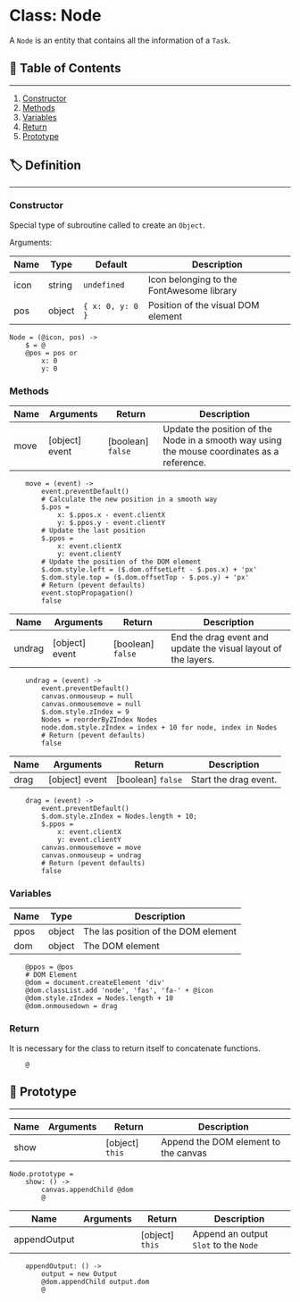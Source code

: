 # Class: Node

A `Node` is an entity that contains all the information of a `Task`.

## 📜 Table of Contents
---
1. [Constructor](#Constructor)
2. [Methods](#Methods)
3. [Variables](#Variables)
4. [Return](#Return)
5. [Prototype](#Prototype)

## 🏷️ Definition
---

### Constructor

Special type of subroutine called to create an `Object`.

Arguments:

| Name | Type | Default | Description |
| --- | --- | --- | --- |
| icon | string | `undefined` | Icon belonging to the FontAwesome library |
| pos | object | `{ x: 0, y: 0 }` | Position of the visual DOM element |

    Node = (@icon, pos) ->
        $ = @
        @pos = pos or
            x: 0
            y: 0

### Methods

| Name | Arguments | Return | Description |
| --- | --- | --- | --- |
| move | [object] event | [boolean] `false` | Update the position of the Node in a smooth way using the mouse coordinates as a reference. |

        move = (event) ->
            event.preventDefault()
            # Calculate the new position in a smooth way
            $.pos =
                x: $.ppos.x - event.clientX
                y: $.ppos.y - event.clientY
            # Update the last position
            $.ppos =
                x: event.clientX
                y: event.clientY
            # Update the position of the DOM element
            $.dom.style.left = ($.dom.offsetLeft - $.pos.x) + 'px'
            $.dom.style.top = ($.dom.offsetTop - $.pos.y) + 'px'
            # Return (pevent defaults)
            event.stopPropagation()
            false

| Name | Arguments | Return | Description |
| --- | --- | --- | --- |
| undrag | [object] event | [boolean] `false` | End the drag event and update the visual layout of the layers. |

        undrag = (event) ->
            event.preventDefault()
            canvas.onmouseup = null
            canvas.onmousemove = null
            $.dom.style.zIndex = 9
            Nodes = reorderByZIndex Nodes
            node.dom.style.zIndex = index + 10 for node, index in Nodes
            # Return (pevent defaults)
            false

| Name | Arguments | Return | Description |
| --- | --- | --- | --- |
| drag | [object] event | [boolean] `false` | Start the drag event. |

        drag = (event) ->
            event.preventDefault()
            $.dom.style.zIndex = Nodes.length + 10;
            $.ppos =
                x: event.clientX
                y: event.clientY
            canvas.onmousemove = move
            canvas.onmouseup = undrag
            # Return (pevent defaults)
            false

### Variables

| Name | Type | Description |
| --- | --- | --- |
| ppos | object | The las position of the DOM element |
| dom | object | The DOM element |

        @ppos = @pos
        # DOM Element
        @dom = document.createElement 'div'
        @dom.classList.add 'node', 'fas', 'fa-' + @icon
        @dom.style.zIndex = Nodes.length + 10
        @dom.onmousedown = drag

### Return

It is necessary for the class to return itself to concatenate functions.

        @

## 🤖 Prototype
---

| Name | Arguments | Return | Description |
| --- | --- | --- | --- |
| show | | [object] `this` | Append the DOM element to the canvas |

    Node.prototype =
        show: () ->
            canvas.appendChild @dom
            @

| Name | Arguments | Return | Description |
| --- | --- | --- | --- |
| appendOutput |  | [object] `this` | Append an output `Slot` to the `Node` |

        appendOutput: () ->
            output = new Output
            @dom.appendChild output.dom
            @